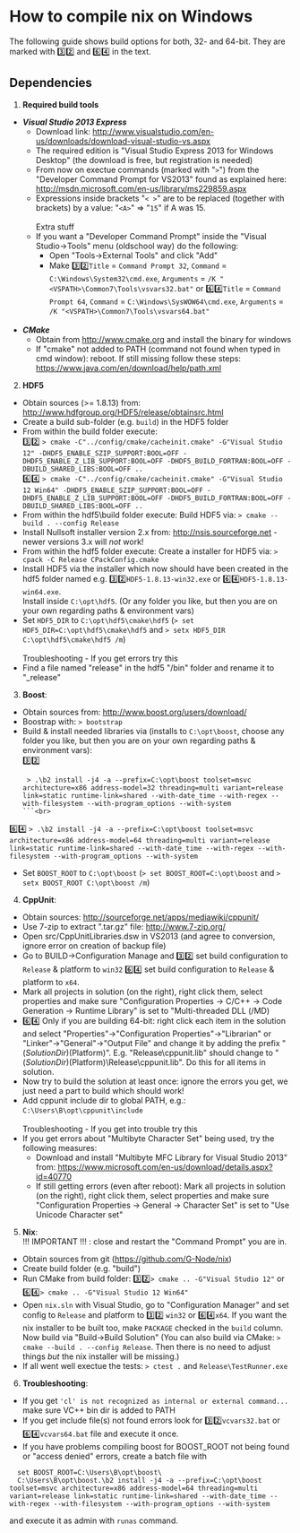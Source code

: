 How to compile nix on Windows
=============================

The following guide shows build options for both, 32- and 64-bit. They are marked with :three::two: and :six::four: in the text.

Dependencies
------------

1. **Required build tools**
  - ***Visual Studio 2013 Express***
    - Download link: http://www.visualstudio.com/en-us/downloads/download-visual-studio-vs.aspx
    - The required edition is "Visual Studio Express 2013 for Windows Desktop" (the download is free, but registration is needed)
    - From now on exectue commands (marked with "`>`") from the "Developer Command Prompt for VS2013" found as explained here: http://msdn.microsoft.com/en-us/library/ms229859.aspx
    - Expressions inside brackets "`< >`" are to be replaced (together with brackets) by a value: "`<A>`" => "`15`" if A was 15.
    <br><br>Extra stuff<br>
    - If you want a "Developer Command Prompt" inside the "Visual Studio->Tools" menu (oldschool way) do the following:
      - Open "Tools->External Tools" and click "Add"
      - Make :three::two:`Title` = `Command Prompt 32`, `Command` = `C:\Windows\System32\cmd.exe`, `Arguments` = `/K "<VSPATH>\Common7\Tools\vsvars32.bat"` or :six::four:`Title` = `Command Prompt 64`, `Command` = `C:\Windows\SysWOW64\cmd.exe`, `Arguments` = `/K "<VSPATH>\Common7\Tools\vsvars64.bat"`<br><br>
  - ***CMake***
    - Obtain from http://www.cmake.org and install the binary for windows
    - If "cmake" not added to PATH (command not found when typed in cmd window): reboot. If still missing follow these steps: https://www.java.com/en/download/help/path.xml

2. **HDF5**
  - Obtain sources (>= 1.8.13) from: http://www.hdfgroup.org/HDF5/release/obtainsrc.html
  - Create a build sub-folder (e.g. `build`) in the HDF5 folder
  - From within the build folder execute:<br>
  :three::two:
    ```> cmake -C"../config/cmake/cacheinit.cmake" -G"Visual Studio 12" -DHDF5_ENABLE_SZIP_SUPPORT:BOOL=OFF -DHDF5_ENABLE_Z_LIB_SUPPORT:BOOL=OFF -DHDF5_BUILD_FORTRAN:BOOL=OFF -DBUILD_SHARED_LIBS:BOOL=OFF ..```<br>
  :six::four:
    ```> cmake -C"../config/cmake/cacheinit.cmake" -G"Visual Studio 12 Win64" -DHDF5_ENABLE_SZIP_SUPPORT:BOOL=OFF -DHDF5_ENABLE_Z_LIB_SUPPORT:BOOL=OFF -DHDF5_BUILD_FORTRAN:BOOL=OFF -DBUILD_SHARED_LIBS:BOOL=OFF ..```
  - From within the hdf5\build folder execute:
    Build HDF5 via: `> cmake --build . --config Release`
  - Install Nullsoft installer version 2.x from: http://nsis.sourceforge.net - newer versions 3.x will _not_ work!
  - From within the hdf5 folder execute:
    Create a installer for HDF5 via: `> cpack -C Release CPackConfig.cmake`
  - Install HDF5 via the installer which now should have been created in the hdf5 folder named e.g. :three::two:`HDF5-1.8.13-win32.exe` or :six::four:`HDF5-1.8.13-win64.exe`. <br>Install inside `C:\opt\hdf5`. (Or any folder you like, but then you are on your own regarding paths & environment vars)
  - Set `HDF5_DIR` to `C:\opt\hdf5\cmake\hdf5` (`> set HDF5_DIR=C:\opt\hdf5\cmake\hdf5` and `> setx HDF5_DIR C:\opt\hdf5\cmake\hdf5 /m`)
  <br><br>Troubleshooting - If you get errors try this<br>
  - Find a file named "release" in the hdf5 "/bin" folder and rename it to "_release"

3. **Boost**:
  - Obtain sources from: http://www.boost.org/users/download/
  - Boostrap with: `> bootstrap`
  - Build & install needed libraries via (installs to `C:\opt\boost`, choose any folder you like, but then you are on your own regarding paths & environment vars):<br>
  :three::two:
    ```
     > .\b2 install -j4 -a --prefix=C:\opt\boost toolset=msvc architecture=x86 address-model=32 threading=multi variant=release link=static runtime-link=shared --with-date_time --with-regex --with-filesystem --with-program_options --with-system
    ```<br>
  :six::four:
    ```
     > .\b2 install -j4 -a --prefix=C:\opt\boost toolset=msvc architecture=x86 address-model=64 threading=multi variant=release link=static runtime-link=shared --with-date_time --with-regex --with-filesystem --with-program_options --with-system
    ```
   - Set `BOOST_ROOT` to `C:\opt\boost` (`> set BOOST_ROOT=C:\opt\boost` and `> setx BOOST_ROOT C:\opt\boost /m`)

4. **CppUnit**:
  - Obtain sources: http://sourceforge.net/apps/mediawiki/cppunit/
  - Use 7-zip to extract ".tar.gz" file: http://www.7-zip.org/
  - Open src/CppUnitLibraries.dsw in VS2013 (and agree to conversion, ignore error on creation of backup file)
  - Go to BUILD->Configuration Manage and :three::two: set build configuration to `Release` & platform to `win32` :six::four: set build configuration to `Release` & platform to `x64`.
  - Mark all projects in solution (on the right), right click them, select properties and make sure "Configuration Properties -> C/C++ -> Code Generation -> Runtime Library" is set to "Multi-threaded DLL (/MD)
  - :six::four: Only if you are building 64-bit: right click each item in the solution and select "Properties"->"Configuration Properties"->"Librarian" or "Linker"->"General"->"Output File" and change it by adding the prefix "$(SolutionDir)$(Platform)". E.g. "Release\cppunit.lib" should change to "$(SolutionDir)$(Platform)\Release\cppunit.lib". Do this for all items in solution.
  - Now try to build the solution at least once: ignore the errors you get, we just need a part to build which should work!
  - Add cppunit include dir to global PATH, e.g.: `C:\Users\B\opt\cppunit\include`
  <br><br>Troubleshooting - If you get into trouble try this<br>
  - If you get errors about "Multibyte Character Set" being used, try the following measures: 
    - Download and install "Multibyte MFC Library for Visual Studio 2013" from: https://www.microsoft.com/en-us/download/details.aspx?id=40770
    - If still getting errors (even after reboot): Mark all projects in solution (on the right), right click them, select properties and make sure "Configuration Properties -> General -> Character Set" is set to "Use Unicode Character set"

5. **Nix**:
<br>!!! IMPORTANT !!! : close and restart the "Command Prompt" you are in.
  - Obtain sources from git (https://github.com/G-Node/nix)
  - Create build folder (e.g. "build")
  - Run CMake from build folder: :three::two:`> cmake .. -G"Visual Studio 12"` or :six::four:`> cmake .. -G"Visual Studio 12 Win64"`
  - Open `nix.sln` with Visual Studio, go to "Configuration Manager" and set config to `Release` and platform to :three::two: `win32` or :six::four:`x64`. If you want the nix installer to be built too, make `PACKAGE` checked in the `build` column. Now build via "Build->Build Solution" (You can also build via CMake: `> cmake --build . --config Release`. Then there is no need to adjust things _but_ the nix installer will be missing.)
  - If all went well exectue the tests: `> ctest .` and `Release\TestRunner.exe`

6. **Troubleshooting**:

  - If you get `'cl' is not recognized as internal or external command...` make sure VC++ bin dir is added to PATH
  - If you get include file(s) not found errors look for :three::two:`vcvars32.bat` or :six::four:`vcvars64.bat` file and execute it once.
  - If you have problems compiling boost for BOOST_ROOT not being found or "access denied" errors, create a batch file with
   ```
     set BOOST_ROOT=C:\Users\B\opt\boost\
     C:\Users\B\opt\boost.\b2 install -j4 -a --prefix=C:\opt\boost toolset=msvc architecture=x86 address-model=64 threading=multi variant=release link=static runtime-link=shared --with-date_time --with-regex --with-filesystem --with-program_options --with-system
   ```
  and execute it as admin with `runas` command.

